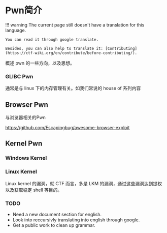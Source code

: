 # Pwn简介
!!! warning
    The current page still doesn't have a translation for this language.

    You can read it through google translate.

    Besides, you can also help to translate it: [Contributing](https://ctf-wiki.org/en/contribute/before-contributing/). 



概述 pwn 的一些方向，以及思想。



### GLIBC Pwn

通常是与 linux 下的内存管理有关。如我们常说的 house of 系列内容



## Browser Pwn

与浏览器相关的Pwn

https://github.com/Escapingbug/awesome-browser-exploit



## Kernel Pwn

### Windows Kernel

### Linux Kernel
Linux kernel 的漏洞，就 CTF 而言，多是 LKM 的漏洞，通过这些漏洞达到提权以及获取稳定 shell 等目的。

### TODO
* Need a new document section for english.
* Look into reccursivly translating into english through google.
* Get a public work to clean up grammar. 